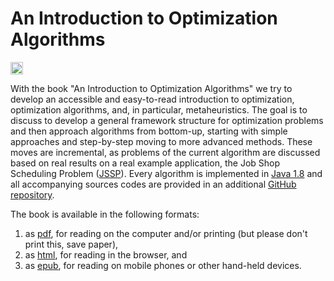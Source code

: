 # An Introduction to Optimization Algorithms

[<img alt="Travis CI Build Status" src="https://img.shields.io/travis/thomasWeise/betAndRun/master.svg" height="20"/>](https://travis-ci.org/thomasWeise/aitoa/)

With the book "An Introduction to Optimization Algorithms" we try to develop an accessible and easy-to-read introduction to optimization, optimization algorithms, and, in particular, metaheuristics.
The goal is to discuss to develop a general framework structure for optimization problems and then approach algorithms from bottom-up, starting with simple approaches and step-by-step moving to more advanced methods.
These moves are incremental, as problems of the current algorithm are discussed based on real results on a real example application, the Job Shop Scheduling Problem ([JSSP](http://en.wikipedia.org/wiki/Job_shop_scheduling)).
Every algorithm is implemented in [Java 1.8](http://en.wikipedia.org/wiki/Java_version_history#Java_SE_8) and all accompanying sources codes are provided in an additional [GitHub repository](http://github.com/thomasWeise/aitoa-code). 

The book is available in the following formats:

1. as [pdf](http://thomasweise.github.io/aitoa/aitoa.pdf), for reading on the computer and/or printing (but please don't print this, save paper),
2. as [html](http://thomasweise.github.io/aitoa/aitoa.html), for reading in the browser,  and
3. as [epub](http://thomasweise.github.io/aitoa/aitoa.epub), for reading on mobile phones or other hand-held devices.
